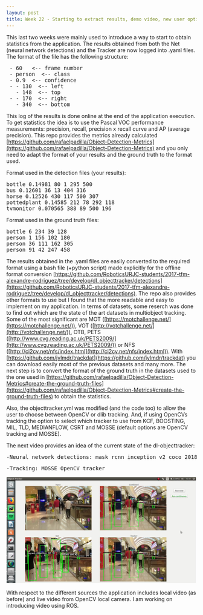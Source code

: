 ```yaml
---
layout: post
title: Week 22 - Starting to extract results, demo video, new user options
---
```


This last two weeks were mainly used to introduce a way to start to obtain statistics from the application. The results obtained from both the Net (neural network detections) and the Tracker are now logged into .yaml files. The format of the file has the following structure: 

<pre>
 - 60   <-- frame number
 - person  <-- class
 - 0.9  <-- confidence
 - - 130  <-- left
   - 148  <-- top
 - - 170  <-- right
   - 340  <-- bottom
</pre>

This log of the results is done online at the end of the application execution. To get statistics the idea is to use the Pascal VOC performance measurements: precision, recall, precision x recall curve and AP (average precision). This repo provides the metrics already calculated [https://github.com/rafaelpadilla/Object-Detection-Metrics](https://github.com/rafaelpadilla/Object-Detection-Metrics) and you only need to adapt the format of your results and the ground truth to the format used.

Format used in the detection files (your results): 

<pre>
bottle 0.14981 80 1 295 500
bus 0.12601 36 13 404 316
horse 0.12526 430 117 500 307
pottedplant 0.14585 212 78 292 118
tvmonitor 0.070565 388 89 500 196 
</pre>

Format used in the ground truth files: 

<pre>
bottle 6 234 39 128
person 1 156 102 180
person 36 111 162 305
person 91 42 247 458 
</pre>

The results obtained in the .yaml files are easily converted to the required format using a bash file (+python script) made explicitly for the offline format conversion [https://github.com/RoboticsURJC-students/2017-tfm-alexandre-rodriguez/tree/develop/dl_objecttracker/detections](https://github.com/RoboticsURJC-students/2017-tfm-alexandre-rodriguez/tree/develop/dl_objecttracker/detections). The repo also provides other formats to use but I found that the more readable and easy to implement on my application. In terms of datasets, some reserch was done to find out which are the state of the art datasets in multiobject tracking. Some of the most significant are MOT ([https://motchallenge.net/](https://motchallenge.net/)), VOT ([http://votchallenge.net/](http://votchallenge.net/)), OTB, PETS ([http://www.cvg.reading.ac.uk/PETS2009/](http://www.cvg.reading.ac.uk/PETS2009/)) or NFS ([http://ci2cv.net/nfs/index.html](http://ci2cv.net/nfs/index.html)). With [https://github.com/jvlmdr/trackdat](https://github.com/jvlmdr/trackdat) you can download easily most of the previous datasets and many more. The next step is to convert the format of the ground truth in the datasets used to the one used in [https://github.com/rafaelpadilla/Object-Detection-Metrics#create-the-ground-truth-files](https://github.com/rafaelpadilla/Object-Detection-Metrics#create-the-ground-truth-files) to obtain the statistics. 

Also, the objecttracker.yml was modified (and the code too) to allow the user to choose between OpenCV or dlib tracking. And, if using OpenCVs tracking the option to select which tracker to use from KCF, BOOSTING, MIL, TLD, MEDIANFLOW, CSRT and MOSSE (default options are OpenCV tracking and MOSSE).

The next video provides an idea of the current state of the dl-objecttracker: 

<pre>
-Neural network detections: mask_rcnn_inception_v2_coco_2018_01_28
</pre>

<pre>
-Tracking: MOSSE OpenCV tracker
</pre>

[![demo dl-objecttracker](../img/dl-objecttracker.png)](https://www.youtube.com/watch?v=sYGXO9RDYIQ)

With respect to the different sources the application includes local video (as before) and live video from OpenCV local camera. I am working on introducing video using ROS. 


